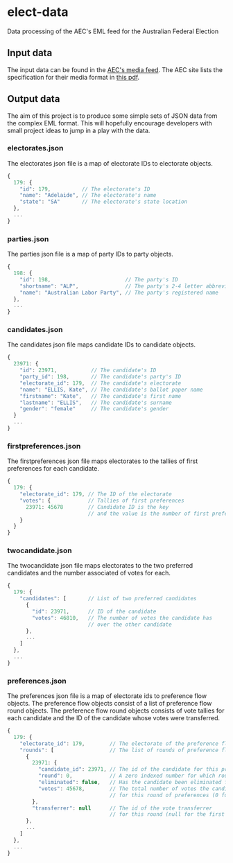 elect-data
==========

Data processing of the AEC's EML feed for the Australian Federal Election

## Input data
The input data can be found in the [AEC's media feed](http://www.aec.gov.au/media/mediafeed/).
The AEC site lists the specification for their media format in [this pdf](http://www.aec.gov.au/media/mediafeed/).

## Output data
The aim of this project is to produce some simple sets of JSON data from the complex EML format.
This will hopefully encourage developers with small project ideas to jump in a play with the data.

### electorates.json
The electorates json file is a map of electorate IDs to electorate objects.
```javascript
{
  179: {
    "id": 179,          // The electorate's ID
    "name": "Adelaide", // The electorate's name
    "state": "SA"       // The electorate's state location
  },
  ...
}
```

### parties.json
The parties json file is a map of party IDs to party objects.
```javascript
{
  198: {
    "id": 198,                        // The party's ID
    "shortname": "ALP",               // The party's 2-4 letter abbreviation/acronym
    "name": "Australian Labor Party", // The party's registered name
  },
  ...
}
```

### candidates.json
The candidates json file maps candidate IDs to candidate objects.
```javascript
{
  23971: {
    "id": 23971,           // The candidate's ID
    "party_id": 198,       // The candidate's party's ID
    "electorate_id": 179,  // The candidate's electorate
    "name": "ELLIS, Kate", // The candidate's ballot paper name
    "firstname": "Kate",   // The candidate's first name
    "lastname": "ELLIS",   // The candidate's surname
    "gender": "female"     // The candidate's gender
  }
  ...
}
```

### firstpreferences.json
The firstpreferences json file maps electorates to the tallies of first preferences for each candidate.
```javascript
{
  179: {
    "electorate_id": 179, // The ID of the electorate
    "votes": {            // Tallies of first preferences
      23971: 45678        // Candidate ID is the key
                          // and the value is the number of first preferences
    }
  }
}
```

### twocandidate.json
The twocandidate json file maps electorates to the two preferred candidates and the number associated of votes for each.
```javascript
{
  179: {
    "candidates": [       // List of two preferred candidates
      {
        "id": 23971,      // ID of the candidate
        "votes": 46810,   // The number of votes the candidate has
                          // over the other candidate
      },
      ...
    ]
  },
  ...
}
```

### preferences.json
The preferences json file is a map of electorate ids to preference flow objects.
The preference flow objects consist of a list of preference flow round objects.
The preference flow round objects consists of vote tallies for each candidate and
the ID of the candidate whose votes were transferred.
```javascript
{
  179: {
    "electorate_id": 179,        // The electorate of the preference flows
    "rounds": [                  // The list of rounds of preference flows
      {
        23971: {
          "candidate_id": 23971, // The id of the candidate for this preference flow data
          "round": 0,            // A zero indexed number for which round of preference flow it is
          "eliminated": false,   // Has the candidate been eliminated from the running yet?
          "votes": 45678,        // The total number of votes the candidate has
                                 // for this round of preferences (0 for eliminated candidates)
        },
        "transferrer": null      // The id of the vote transferrer
                                 // for this round (null for the first round)
      },
      ...
    ]
  },
  ...
}
```
